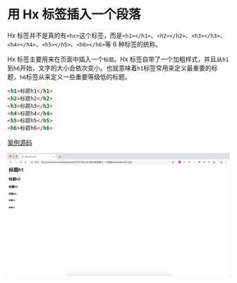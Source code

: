 # 用 Hx 标签插入一个段落

Hx 标签并不是真的有`<hx>`这个标签，而是`<h1></h1>`、`<h2></h2>`、`<h3></h3>`、`<h4></h4>`、`<h5></h5>`、`<h6></h6>`等 6 种标签的统称。

Hx 标签主要用来在页面中插入一个`标题`。Hx 标签自带了一个加粗样式，并且从`h1`到`h6`开始，文字的大小会依次变小。也就意味着`h1`标签常用来定义最重要的标题，`h6`标签从来定义一些重要等级低的标题。

```html
<h1>标题h1</h1>
<h2>标题h2</h2>
<h3>标题h3</h3>
<h4>标题h4</h4>
<h5>标题h5</h5>
<h6>标题h6</h6>
```

[案例源码](./demo/demo01.html)

![](./images/01.png)
